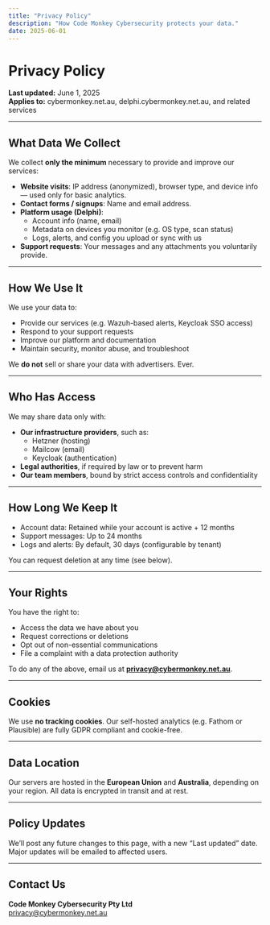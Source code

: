 ```yaml
---
title: "Privacy Policy"
description: "How Code Monkey Cybersecurity protects your data."
date: 2025-06-01
---
```


# Privacy Policy

**Last updated:** June 1, 2025  
**Applies to:** cybermonkey.net.au, delphi.cybermonkey.net.au, and related services

---

## What Data We Collect

We collect **only the minimum** necessary to provide and improve our services:

- **Website visits**: IP address (anonymized), browser type, and device info — used only for basic analytics.
- **Contact forms / signups**: Name and email address.
- **Platform usage (Delphi)**:
  - Account info (name, email)
  - Metadata on devices you monitor (e.g. OS type, scan status)
  - Logs, alerts, and config you upload or sync with us
- **Support requests**: Your messages and any attachments you voluntarily provide.

---

## How We Use It

We use your data to:

- Provide our services (e.g. Wazuh-based alerts, Keycloak SSO access)
- Respond to your support requests
- Improve our platform and documentation
- Maintain security, monitor abuse, and troubleshoot

We **do not** sell or share your data with advertisers. Ever.

---

## Who Has Access

We may share data only with:

- **Our infrastructure providers**, such as:
  - Hetzner (hosting)
  - Mailcow (email)
  - Keycloak (authentication)
- **Legal authorities**, if required by law or to prevent harm
- **Our team members**, bound by strict access controls and confidentiality

---

## How Long We Keep It

- Account data: Retained while your account is active + 12 months  
- Support messages: Up to 24 months  
- Logs and alerts: By default, 30 days (configurable by tenant)

You can request deletion at any time (see below).

---

## Your Rights

You have the right to:

- Access the data we have about you
- Request corrections or deletions
- Opt out of non-essential communications
- File a complaint with a data protection authority

To do any of the above, email us at **privacy@cybermonkey.net.au**.

---

## Cookies

We use **no tracking cookies**. Our self-hosted analytics (e.g. Fathom or Plausible) are fully GDPR compliant and cookie-free.

---

## Data Location

Our servers are hosted in the **European Union** and **Australia**, depending on your region. All data is encrypted in transit and at rest.

---

## Policy Updates

We’ll post any future changes to this page, with a new “Last updated” date. Major updates will be emailed to affected users.

---

## Contact Us

**Code Monkey Cybersecurity Pty Ltd**  
privacy@cybermonkey.net.au
